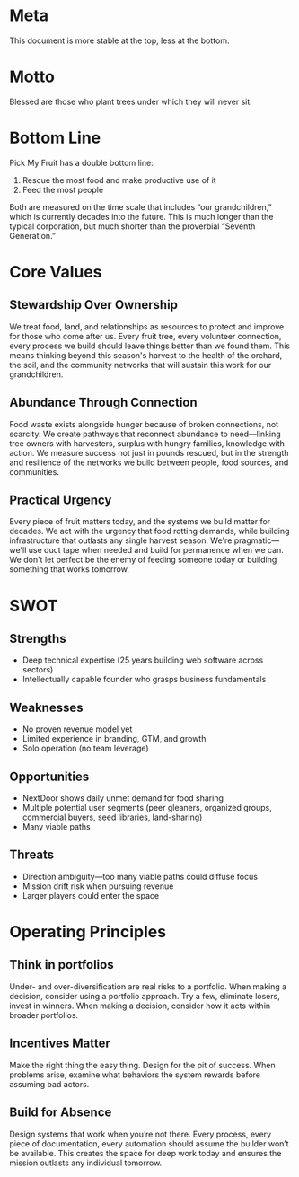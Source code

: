 # Meta

This document is more stable at the top, less at the bottom.

# Motto

Blessed are those who plant trees under which they will never sit.

# Bottom Line

Pick My Fruit has a double bottom line:

1. Rescue the most food and make productive use of it
2. Feed the most people

Both are measured on the time scale that includes “our grandchildren,” which is currently decades into the future. This is much longer than the typical corporation, but much shorter than the proverbial “Seventh Generation.”

# Core Values

## Stewardship Over Ownership
We treat food, land, and relationships as resources to protect and improve for those who come after us. Every fruit tree, every volunteer connection, every process we build should leave things better than we found them. This means thinking beyond this season's harvest to the health of the orchard, the soil, and the community networks that will sustain this work for our grandchildren.

## Abundance Through Connection
Food waste exists alongside hunger because of broken connections, not scarcity. We create pathways that reconnect abundance to need—linking tree owners with harvesters, surplus with hungry families, knowledge with action. We measure success not just in pounds rescued, but in the strength and resilience of the networks we build between people, food sources, and communities.

## Practical Urgency
Every piece of fruit matters today, and the systems we build matter for decades. We act with the urgency that food rotting demands, while building infrastructure that outlasts any single harvest season. We're pragmatic—we'll use duct tape when needed and build for permanence when we can. We don't let perfect be the enemy of feeding someone today or building something that works tomorrow.

# SWOT

## Strengths
- Deep technical expertise (25 years building web software across sectors)
- Intellectually capable founder who grasps business fundamentals

## Weaknesses
- No proven revenue model yet
- Limited experience in branding, GTM, and growth
- Solo operation (no team leverage)

## Opportunities
- NextDoor shows daily unmet demand for food sharing
- Multiple potential user segments (peer gleaners, organized groups, commercial buyers, seed libraries, land-sharing)
- Many viable paths

## Threats
- Direction ambiguity—too many viable paths could diffuse focus
- Mission drift risk when pursuing revenue
- Larger players could enter the space

# Operating Principles

## Think in portfolios
Under- and over-diversification are real risks to a portfolio.
When making a decision, consider using a portfolio approach. Try a few, eliminate losers, invest in winners.
When making a decision, consider how it acts within broader portfolios.

## Incentives Matter
Make the right thing the easy thing. Design for the pit of success. When problems arise, examine what behaviors the system rewards before assuming bad actors.

## Build for Absence
Design systems that work when you’re not there. Every process, every piece of documentation, every automation should assume the builder won’t be available. This creates the space for deep work today and ensures the mission outlasts any individual tomorrow.

